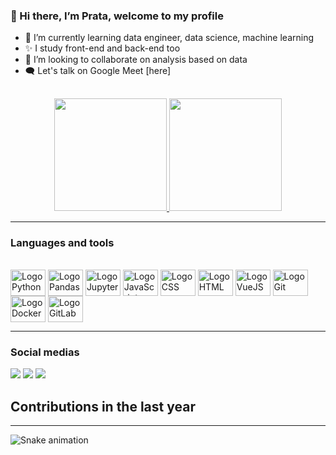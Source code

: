 ### 👋 Hi there, I’m Prata, welcome to my profile

- 🎲 I’m currently learning data engineer, data science, machine learning
- ✨ I study front-end and back-end too
- 👯 I’m looking to collaborate on analysis based on data
- 🗨️ Let's talk on Google Meet [here]

##

<div align="center">
  <a href="https://github.com/huogerac">
    <img height="180em" src="https://github-readme-stats.vercel.app/api?username=ovictorprata&show_icons=true&theme=dracula&include_all_commits=true&count_private=true"/>
    <img height="180em" src="https://github-readme-stats.vercel.app/api/top-langs/?username=ovictorprata&hide=Jupyter%20Notebook,Java,CSS,Jinja,Shell,Makefile,Mako&langs_count=5&layout=compact&theme=dracula"/>
  </a>
</div>

----

### Languages and tools

<div style="display: inline_block"><br>

  <img align="center" alt="Logo Python" height="42" width="56" src="https://cdn.jsdelivr.net/gh/devicons/devicon/icons/python/python-original-wordmark.svg">
  <img align="center" alt="Logo Pandas" height="42" width="56" src="https://cdn.jsdelivr.net/gh/devicons/devicon/icons/pandas/pandas-original-wordmark.svg">
  <img align="center" alt="Logo Jupyter" height="42" width="56" src="https://cdn.jsdelivr.net/gh/devicons/devicon/icons/jupyter/jupyter-original-wordmark.svg">
  <img align="center" alt="Logo JavaScript" height="42" width="56" src="https://cdn.jsdelivr.net/gh/devicons/devicon/icons/javascript/javascript-original.svg">
  <img align="center" alt="Logo CSS" height="42" width="56" src="https://cdn.jsdelivr.net/gh/devicons/devicon/icons/css3/css3-original-wordmark.svg">
  <img align="center" alt="Logo HTML" height="42" width="56" src="https://cdn.jsdelivr.net/gh/devicons/devicon/icons/html5/html5-original-wordmark.svg">
  <img align="center" alt="Logo VueJS" height="42" width="56" src="https://cdn.jsdelivr.net/gh/devicons/devicon/icons/vuejs/vuejs-original-wordmark.svg">
  <img align="center" alt="Logo Git" height="42" width="56" src="https://cdn.jsdelivr.net/gh/devicons/devicon/icons/git/git-original-wordmark.svg">
  <img align="center" alt="Logo Docker" height="42" width="56" src="https://cdn.jsdelivr.net/gh/devicons/devicon/icons/docker/docker-original-wordmark.svg">
  <img align="center" alt="Logo GitLab" height="42" width="56" src="https://cdn.jsdelivr.net/gh/devicons/devicon/icons/gitlab/gitlab-original-wordmark.svg">
</div>
          

----

### Social medias

<div> 
  <a href="https://instagram.com/ovictorprata" target="_blank"><img src="https://img.shields.io/badge/-Instagram-%23E4405F?style=for-the-badge&logo=instagram&logoColor=white" target="_blank"></a>
  <a href = "mailto:victorsousaprata@gmail.com"><img src="https://img.shields.io/badge/-Gmail-%23333?style=for-the-badge&logo=gmail&logoColor=white" target="_blank"></a>
  <a href="https://www.linkedin.com/in/ovictorprata" target="_blank"><img src="https://img.shields.io/badge/-LinkedIn-%230077B5?style=for-the-badge&logo=linkedin&logoColor=white" target="_blank"></a> 

</div>


## Contributions in the last year

<hr/>

![Snake animation](https://github.com/huogerac/huogerac/blob/output/github-contribution-grid-snake.svg)



